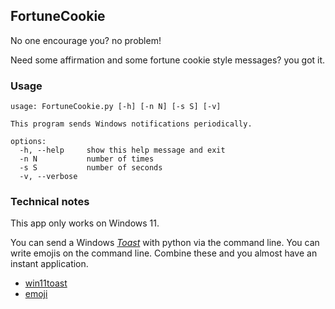 ## FortuneCookie

No one encourage you? no problem!

Need some affirmation and some fortune cookie style messages? you got it.

### Usage

```
usage: FortuneCookie.py [-h] [-n N] [-s S] [-v]

This program sends Windows notifications periodically.

options:
  -h, --help     show this help message and exit
  -n N           number of times
  -s S           number of seconds
  -v, --verbose
```

### Technical notes 
This app only works on Windows 11.

You can send a Windows *[Toast](https://learn.microsoft.com/en-us/windows/apps/design/shell/tiles-and-notifications/toast-notifications-overview)* with python via the command line.
You can write emojis on the command line.
Combine these and you almost have an instant application.

- [win11toast](https://pypi.org/project/win11toast/)
- [emoji](https://pypi.org/project/emoji/)
